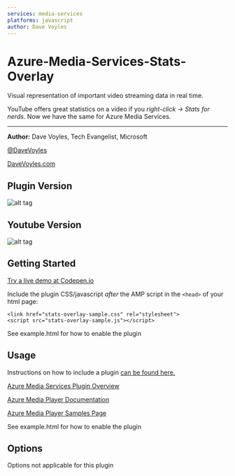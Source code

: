 ```yaml
---
services: media-services
platforms: javascript
author: Dave Voyles
---
```

# Azure-Media-Services-Stats-Overlay
Visual representation of important video streaming data in real time.

YouTube offers great statistics on a video if you *right-click -> Stats for nerds*. Now we have the same for Azure Media Services. 


----

**Author:** Dave Voyles, Tech Evangelist, Microsoft

[@DaveVoyles](http://www.twitter.com/DaveVoyles)

[DaveVoyles.com](http://www.davevoyles.com)


## Plugin Version

![alt tag](https://www.dropbox.com/s/nb5uugs39jsus3d/AMS-stats-overlay.PNG?raw=1)

## Youtube Version

![alt tag](https://www.dropbox.com/s/jgmqvtdjyd5xmp2/YouTube-video-overlay-stats.PNG?raw=1)



## Getting Started
[Try a live demo at Codepen.io](http://codepen.io/DaveVoyles/pen/yaWWJK)

Include the plugin CSS/javascript *after* the AMP script in the `<head>` of your html page:

```<link href="stats-overlay-sample.css" rel="stylesheet">```<br />
```<script src="stats-overlay-sample.js"></script>```

See example.html for how to enable the plugin 



## Usage
Instructions on how to include a plugin [can be found here.](https://azure.microsoft.com/en-us/blog/azure-media-player-plugins/)

[Azure Media Services Plugin Overview](https://azure.microsoft.com/en-us/blog/azure-media-player-plugins/)

[Azure Media Player Documentation](https://amp.azure.net/libs/amp/latest/docs/index.html)

[Azure Media Player Samples Page](https://amp.azure.net/libs/amp/latest/docs/SAMPLES.html)


See example.html for how to enable the plugin 

## Options
Options not applicable for this plugin 
